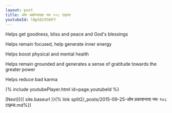 ```yaml
---
layout: post
title: ओम अक्षोभ्यख्या नमः १०८ टाइम्स
youtubeId: lNphECRSHFY
---
```

 
 
Helps get goodness, bliss and peace and God's blessings
 
Helps remain focused, help generate inner energy 
 
Helps boost physical and mental health 
 
Helps remain grounded and generates a sense of gratitude towards the greater power 
 
Helps reduce bad karma
 
 
 
 


{% include youtubePlayer.html id=page.youtubeId %}
 
[Next]({{ site.baseurl }}{% link  split2/_posts/2015-09-25-ओम प्रकाशनाया नमः १०८ टाइम्स.md%})
 
